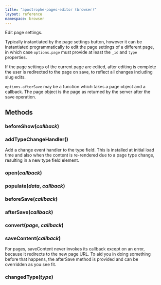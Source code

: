 ```yaml
---
title: "apostrophe-pages-editor (browser)"
layout: reference
namespace: browser
---
```

Edit page settings.

Typically instantiated by the page settings button, however it can be instantiated
programmatically to edit the page settings of a different page, in which case
`options.page` must provide at least the `_id` and `type` properties.

If the page settings of the current page are edited, after editing is complete the
user is redirected to the page on save, to reflect all changes including slug edits.

`options.afterSave` may be a function which takes a page object and a callback.
The page object is the page as returned by the server after the save operation.


## Methods
### beforeShow(*callback*)

### addTypeChangeHandler()
Add a change event handler to the type field.
This is installed at initial load time and also
when the content is re-rendered due to a page
type change, resulting in a new type field element.
### open(*callback*)

### populate(*data*, *callback*)

### beforeSave(*callback*)

### afterSave(*callback*)

### convert(*page*, *callback*)

### saveContent(*callback*)
For pages, saveContent never invokes its callback except on an error,
because it redirects to the new page URL. To aid you in doing something
before that happens, the afterSave method is provided and can be overridden
as you see fit.
### changedType(*type*)

